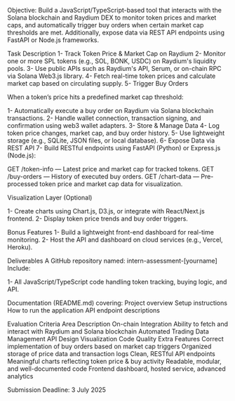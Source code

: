 Objective:
Build a JavaScript/TypeScript-based tool that interacts with the Solana blockchain and
Raydium DEX to monitor token prices and market caps, and automatically trigger buy orders
when certain market cap thresholds are met. Additionally, expose data via REST API
endpoints using FastAPI or Node.js frameworks.

Task Description
1- Track Token Price & Market Cap on Raydium
2- Monitor one or more SPL tokens (e.g., SOL, BONK, USDC) on Raydium's liquidity pools.
3- Use public APIs such as Raydium's API, Serum, or on-chain RPC via Solana
Web3.js library.
4- Fetch real-time token prices and calculate market cap based on circulating supply.
5- Trigger Buy Orders

When a token’s price hits a predefined market cap threshold:

1- Automatically execute a buy order on Raydium via Solana blockchain
transactions.
2- Handle wallet connection, transaction signing, and confirmation using web3
wallet adapters.
3- Store & Manage Data
4- Log token price changes, market cap, and buy order history.
5- Use lightweight storage (e.g., SQLite, JSON files, or local database).
6- Expose Data via REST API
7- Build RESTful endpoints using FastAPI (Python) or Express.js (Node.js):

GET /token-info — Latest price and market cap for tracked tokens.
GET /buy-orders — History of executed buy orders.
GET /chart-data — Pre-processed token price and market cap data for visualization.

Visualization Layer (Optional)

1- Create charts using Chart.js, D3.js, or integrate with React/Next.js frontend.
2- Display token price trends and buy order triggers.

Bonus Features
1- Build a lightweight front-end dashboard for real-time monitoring.
2- Host the API and dashboard on cloud services (e.g., Vercel, Heroku).

Deliverables
A GitHub repository named:
intern-assessment-[yourname]
Include:

1- All JavaScript/TypeScript code handling token tracking, buying logic, and API.

Documentation (README.md) covering:
Project overview
Setup instructions
How to run the application
API endpoint descriptions

Evaluation Criteria
Area Description
On-chain Integration Ability to fetch and interact with Raydium and Solana blockchain
Automated Trading Data Management API Design Visualization Code Quality Extra Features Correct implementation of buy orders based on market cap
triggers
Organized storage of price data and transaction logs
Clean, RESTful API endpoints
Meaningful charts reflecting token price & buy activity
Readable, modular, and well-documented code
Frontend dashboard, hosted service, advanced analytics

Submission Deadline:
3 July 2025